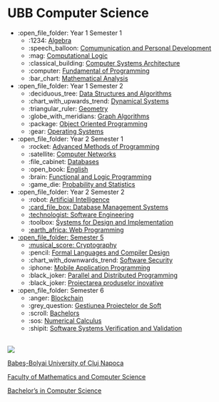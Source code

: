 # UBB Computer Science
<ul>
  <li>:open_file_folder: Year 1 Semester 1
    <ul>
      <li> :1234:
        <a href="https://github.com/dragoscrisan7/Univeristy/tree/main/UBB-CS/Year1/Sem1/Algebra"> 
          Algebra 
        </a>
      </li>
      <li> :speech_balloon:
        <a href="https://github.com/dragoscrisan7/Univeristy/tree/main/UBB-CS/Year1/Sem1/Communication%20and%20Personal%20Development"> 
          Comumunication and Personal Development
        </a>
      </li>
      <li> :mag:
        <a href="https://github.com/dragoscrisan7/Univeristy/tree/main/UBB-CS/Year1/Sem1/Computation%20Logic"> 
          Computational Logic 
        </a>
      </li>
      <li> :classical_building:
        <a href="https://github.com/dragoscrisan7/Univeristy/tree/main/UBB-CS/Year1/Sem1/Computer%20Systems%20Architecture"> 
          Computer Systems Architecture 
        </a>
      </li>
      <li> :computer:
        <a href="https://github.com/dragoscrisan7/Univeristy/tree/main/UBB-CS/Year1/Sem1/Fundamentals%20of%20Programming"> 
          Fundamental of Programming 
        </a>
      </li>
      <li> :bar_chart:
        <a href="https://github.com/dragoscrisan7/Univeristy/tree/main/UBB-CS/Year1/Sem1/Mathematical%20Analysis"> 
          Mathematical Analysis
        </a>
      </li>
    </ul>
  </li>
  <li>:open_file_folder: Year 1 Semester 2
    <ul>
      <li> :deciduous_tree:
        <a href="https://github.com/dragoscrisan7/Univeristy/tree/main/UBB-CS/Year1/Sem2/Data%20Structures%20and%20Algorithms"> 
          Data Structures and Algorithms 
        </a>
      </li>
      <li> :chart_with_upwards_trend:
        <a href="https://github.com/dragoscrisan7/Univeristy/tree/main/UBB-CS/Year1/Sem2/Dynamical%20Systems"> 
          Dynamical Systems 
        </a>
      </li>
      <li> :triangular_ruler:
        <a href="https://github.com/dragoscrisan7/Univeristy/tree/main/UBB-CS/Year1/Sem2/Geometry"> 
          Geometry
        </a>
      </li>
      <li> :globe_with_meridians:
        <a href="https://github.com/dragoscrisan7/Univeristy/tree/main/UBB-CS/Year1/Sem2/Graph%20Algorithms"> 
          Graph Algorithms 
        </a>
      </li>
      <li> :package:
         <a href="https://github.com/dragoscrisan7/Univeristy/tree/main/UBB-CS/Year1/Sem2/Object%20Oriented%20Programming"> 
           Object Oriented Programming
        </a>
      </li>
      <li> :gear:
         <a href="https://github.com/dragoscrisan7/Univeristy/tree/main/UBB-CS/Year1/Sem2/Operating%20Systems"> 
           Operating Systems
        </a>
      </li>
    </ul>
  </li>
  <li>:open_file_folder: Year 2 Semester 1
    <ul>
      <li>  :rocket:
        <a href="https://github.com/dragoscrisan7/Univeristy/tree/main/UBB-CS/Year2/Sem1/Advanced%20Methods%20of%20Programming"> 
          Advanced Methods of Programming
        </a>
      </li>
      <li> :satellite:
        <a href="https://github.com/dragoscrisan7/Univeristy/tree/main/UBB-CS/Year2/Sem1/Computer%20Networks"> 
          Computer Networks 
        </a>
      </li>
      <li> :file_cabinet:
        <a href="https://github.com/dragoscrisan7/Univeristy/tree/main/UBB-CS/Year2/Sem1/Databases"> 
          Databases 
        </a>
      </li>
      <li> :open_book:
        <a href="https://github.com/dragoscrisan7/Univeristy/tree/main/UBB-CS/Year2/Sem1/English"> 
          English
        </a>
      </li>
      <li> :brain:
        <a href="https://github.com/dragoscrisan7/Univeristy/tree/main/UBB-CS/Year2/Sem1/Functional%20and%20Logical%20Programming"> 
          Functional and Logic Programming 
        </a>
      </li>
      <li> :game_die:
        <a href="https://github.com/dragoscrisan7/Univeristy/tree/main/UBB-CS/Year2/Sem1/Probability%20and%20Statistics"> 
          Probability and Statistics
        </a>
      </li>
    </ul>
  </li>
  <li>:open_file_folder: Year 2 Semester 2
    <ul>
      <li> :robot:
        <a href="https://github.com/dragoscrisan7/Univeristy/tree/main/UBB-CS/Year2/Sem2/Artificial%20Intelligence">
          Artificial Intelligence
      </li>
      <li> :card_file_box:
        <a href="https://github.com/dragoscrisan7/Univeristy/tree/main/UBB-CS/Year2/Sem2/Database%20Management%20Systems">
          Database Management Systems
      </li>
      <li> :technologist:
        <a href="https://github.com/dragoscrisan7/Univeristy/tree/main/UBB-CS/Year2/Sem2/Software%20Engineering">
          Software Engineering
        </a>
      </li>
      <li> :toolbox:
        <a href="https://github.com/dragoscrisan7/Univeristy/tree/main/UBB-CS/Year2/Sem2/Systems%20for%20Design%20and%20Implementation">
          Systems for Design and Implementation
      </li>
      <li> :earth_africa:
        <a href="https://github.com/dragoscrisan7/Univeristy/tree/main/UBB-CS/Year2/Sem2/Web%20Programming">
          Web Programming
      </li>
    </ul>
  </li>
  <li>:open_file_folder: Semester 5
    <ul>
      <li> :musical_score:
        <a href="https://github.com/dragoscrisan7/Univeristy/tree/main/UBB-CS/Year3/Sem1/Cryptografie%20cu%20cheie%20publica">
          Cryptography
        </a>
      </li>
      <li> :pencil:
        <a href="https://github.com/dragoscrisan7/Univeristy/tree/main/UBB-CS/Year3/Sem1/LFTC">
          Formal Languages and Compiler Design
        </a>
      </li>
      <li> :chart_with_downwards_trend:
        <a href="https://github.com/dragoscrisan7/Univeristy/tree/main/UBB-CS/Year3/Sem1/Securitate%20Software">
          Software Security
        </a>
      </li>
      <li> :iphone:
        <a href="https://github.com/dragoscrisan7/Univeristy/tree/main/UBB-CS/Year3/Sem1/Mobile">
          Mobile Application Programming
        </a>
      </li>
      <li> :black_joker:
        <a href="https://github.com/dragoscrisan7/Univeristy/tree/main/UBB-CS/Year3/Sem1/Paralel%20and%20Distributed">
          Parallel and Distributed Programming
        </a>
      </li>
      <li> :black_joker:
        <a href="https://github.com/dragoscrisan7/Univeristy/tree/main/UBB-CS/Year3/Sem1/DPI">
          Proiectarea produselor inovative
        </a>
      </li>
    </ul>
  </li>
  <li>:open_file_folder: Semester 6
    <ul>
      <li> :anger:
        <a href="https://github.com/dragoscrisan7/Univeristy/tree/main/UBB-CS/Year3/Sem2/Blockchain%20Smart%20Contracts">
          Blockchain
        </a>
      </li>
      <li> :grey_question:
        <a href="https://github.com/dragoscrisan7/Univeristy/tree/main/UBB-CS/Year3/Sem2/Gestiunea%20proiectelor%20soft">
          Gestiunea Proiectelor de Soft
        </a>
      </li>
      <li> :scroll:
        <a href="https://github.com/dragoscrisan7/Univeristy/tree/main/UBB-CS/Year3/Sem2/Licenta">
          Bachelors
        </a>
      </li>
      <li> :sos:
        <a href="https://github.com/dragoscrisan7/Univeristy/tree/main/UBB-CS/Year3/Sem2/Calcul%20numeric">
          Numerical Calculus
        </a>
      </li>
      <li> :shipit:
        <a href="https://github.com/dragoscrisan7/Univeristy/tree/main/UBB-CS/Year3/Sem2/SSVV">
          Software Systems Verification and Validation
        </a>
      </li>
    </ul>
  </li>
</ul>

<br>
<img src="http://www.chem.ubbcluj.ro/romana/conferinte/MEEMB/archive/pictures/ubb.gif" />
<a href="http://www.cs.ubbcluj.ro">
<p> Babeş-Bolyai University of Cluj Napoca </p>
<p> Faculty of Mathematics and Computer Science </p>
<p> Bachelor’s in Computer Science </p>
</a>
<br>
